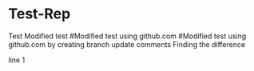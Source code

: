 # Test-Rep
Test
Modified test
#Modified test using github.com
#Modified test using github.com by creating branch
update comments
Finding the difference

line 1
